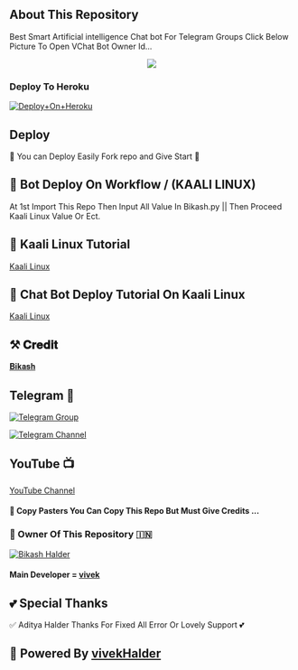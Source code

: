 ## About This Repository 
Best Smart Artificial intelligence Chat bot For Telegram Groups 
Click Below Picture To Open VChat Bot Owner Id...


<p align="center"><a href="https://t.me/Black_shadow_0p"><img src="https://graph.org/file/9694c6687ea0bc020b4a5.jpg"></a></p>



### Deploy To Heroku

[![Deploy+On+Heroku](https://www.herokucdn.com/deploy/button.svg)](https://dashboard.heroku.com/new?template=https://github.com/Rdxkingofficial001/radha)


## Deploy
🌷 You can Deploy Easily Fork repo and Give Start 🌷

## 🥀 Bot Deploy On Workflow / (KAALI LINUX)
 At 1st Import This Repo Then Input All Value In Bikash.py || Then Proceed Kaali Linux Value Or Ect.

## 🥀 Kaali Linux Tutorial

[Kaali Linux](https://youtu.be/_nZT5lhcL8U)

## 🥀 Chat Bot Deploy Tutorial On Kaali Linux 

[Kaali Linux](https://youtu.be/fFRxAG1mCVU)

## ⚒️ 𝐂𝐫𝐞𝐝𝐢𝐭
[𝐁𝐢𝐤𝐚𝐬𝐡](https://t.me/Black_shadow_0p)

## Telegram 🏪

[![Telegram Group](https://graph.org/file/9694c6687ea0bc020b4a5.jpg)](https://t.me/royal_chatting_world)

[![Telegram Channel](https://img.shields.io/badge/Telegram-Channel-brightgreen)](https://t.me/royal_official_server)

## YouTube 📺

[YouTube Channel](https://youtube.com/channel/UCUkj6FFzdsOO5acUXVOEECg)


#### 🥺 Copy Pasters You Can Copy This Repo But Must Give Credits ...

### 🌷 Owner Of This Repository 🇮🇳
[![Bikash Halder](https://graph.org/file/9694c6687ea0bc020b4a5.jpg)](https://t.me/Black_shadow_0p)


#### Main Developer = [vivek](https://t.me/Black_shadow_0p)

## 💕 Special Thanks

✅ Aditya Halder Thanks For Fixed All Error Or Lovely Support 💕


## 🥀 Powered By [vivekHalder](https://t.me/Black_shadow_0p) 
